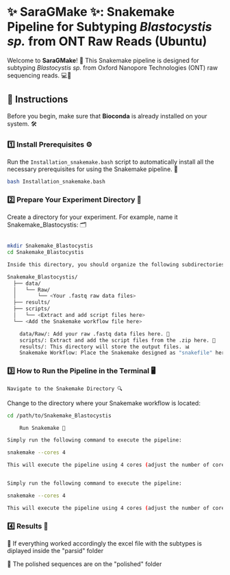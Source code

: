 # ✨ **SaraGMake** ✨: Snakemake Pipeline for Subtyping *Blastocystis sp.* from ONT Raw Reads (Ubuntu)

Welcome to **SaraGMake**! 🌿 This Snakemake pipeline is designed for subtyping *Blastocystis sp.* from Oxford Nanopore Technologies (ONT) raw sequencing reads. 💻🔬

## 📝 **Instructions**

Before you begin, make sure that **Bioconda** is already installed on your system. 🛠️

### 1️⃣ **Install Prerequisites** ⚙️
Run the `Installation_snakemake.bash` script to automatically install all the necessary prerequisites for using the Snakemake pipeline. 🎉

```bash
bash Installation_snakemake.bash
```

### 2️⃣ Prepare Your Experiment Directory 📁

Create a directory for your experiment. For example, name it Snakemake_Blastocystis: 🗂️
```bash

mkdir Snakemake_Blastocystis
cd Snakemake_Blastocystis

Inside this directory, you should organize the following subdirectories: 🗃️

Snakemake_Blastocystis/
  ├── data/
  │   └── Raw/
  │       └── <Your .fastq raw data files>
  ├── results/
  ├── scripts/
  │   └── <Extract and add script files here>
  └── <Add the Snakemake workflow file here>

    data/Raw/: Add your raw .fastq data files here. 🧬
    scripts/: Extract and add the script files from the .zip here. 📂
    results/: This directory will store the output files. 📊
    Snakemake Workflow: Place the Snakemake designed as "snakefile" here. 💼
```
### 3️⃣ How to Run the Pipeline in the Terminal 🖥️

    Navigate to the Snakemake Directory 🔍

Change to the directory where your Snakemake workflow is located:

```bash
cd /path/to/Snakemake_Blastocystis

    Run Snakemake 🚦

Simply run the following command to execute the pipeline:

snakemake --cores 4

This will execute the pipeline using 4 cores (adjust the number of cores based on your machine’s capacity). 🚀


Simply run the following command to execute the pipeline:

snakemake --cores 4

This will execute the pipeline using 4 cores (adjust the number of cores based on your machine’s capacity). 🚀
```
### 4️⃣ Results 🎉

🔹 If everything worked accordingly the excel file with the subtypes is diplayed inside the "parsid" folder

🔹 The polished sequences are on the "polished" folder


